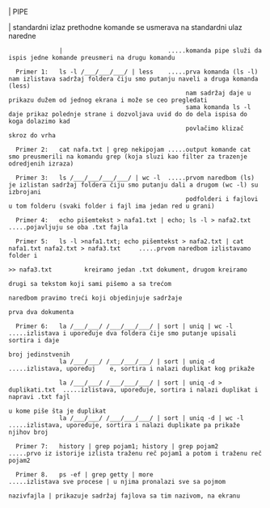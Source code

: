 | PIPE

| standardni izlaz prethodne komande se usmerava na standardni ulaz naredne 

                  |                             .....komanda pipe služi da ispis jedne komande preusmeri na drugu komandu

      Primer 1:   ls -l /___/___/___/ | less    .....prva komanda (ls -l) nam izlistava sadržaj foldera čiju smo putanju naveli a druga komanda (less) 
                                                     nam sadržaj daje u prikazu dužem od jednog ekrana i može se ceo pregledati
                                                     sama komanda ls -l daje prikaz polednje strane i dozvoljava uvid do do dela ispisa do koga dolazimo kad 
                                                     povlačimo klizač skroz do vrha
                                                
      Primer 2:   cat nafa.txt | grep nekipojam .....output komande cat smo preusmerili na komandu grep (koja sluzi kao filter za trazenje odredjenih izraza) 
       
      Primer 3:   ls /___/___/___/___/ | wc -l  .....prvom naredbom (ls) je izlistan sadržaj foldera čiju smo putanju dali a drugom (wc -l) su izbrojani 
                                                     podfolderi i fajlovi u tom folderu (svaki folder i fajl ima jedan red u grani)
                                                     
      Primer 4:   echo pišemtekst > nafa1.txt | echo; ls -l > nafa2.txt   .....pojavljuju se oba .txt fajla 
      
      Primer 5:   ls -l >nafa1.txt; echo pišemtekst > nafa2.txt | cat nafa1.txt nafa2.txt > nafa3.txt     .....prvom naredbom izlistavamo folder i 
                                                                                          >> nafa3.txt         kreiramo jedan .txt dokument, drugom kreiramo 
                                                                                                               drugi sa tekstom koji sami pišemo a sa trećom 
                                                                                                               naredbom pravimo treći koji objedinjuje sadržaje
                                                                                                               prva dva dokumenta
                                                                                                               
      Primer 6:   la /___/___/ /___/___/___/ | sort | uniq | wc -l             .....izlistava i upoređuje dva foldera čije smo putanje upisali sortira i daje 
                                                                                    broj jedinstvenih                                                    
                  la /___/___/ /___/___/___/ | sort | uniq -d                  .....izlistava, upoređuj    e, sortira i nalazi duplikat kog prikaže
                  
                  la /___/___/ /___/___/___/ | sort | uniq -d > duplikati.txt  .....izlistava, upoređuje, sortira i nalazi duplikat i napravi .txt fajl 
                                                                                    u kome piše šta je duplikat
                  la /___/___/ /___/___/___/ | sort | uniq -d | wc -l          .....izlistava, upoređuje, sortira i nalazi duplikate pa prikaže njihov broj 
                                                   
      Primer 7:   history | grep pojam1; history | grep pojam2                 .....prvo iz istorije izlista traženu reč pojam1 a potom i traženu reč pojam2
      
      Primer 8.   ps -ef | grep getty | more                                   .....izlistava sve procese | u njima pronalazi sve sa pojmom 
                                                                                    nazivfajla | prikazuje sadržaj fajlova sa tim nazivom, na ekranu
                                                                                    
                      